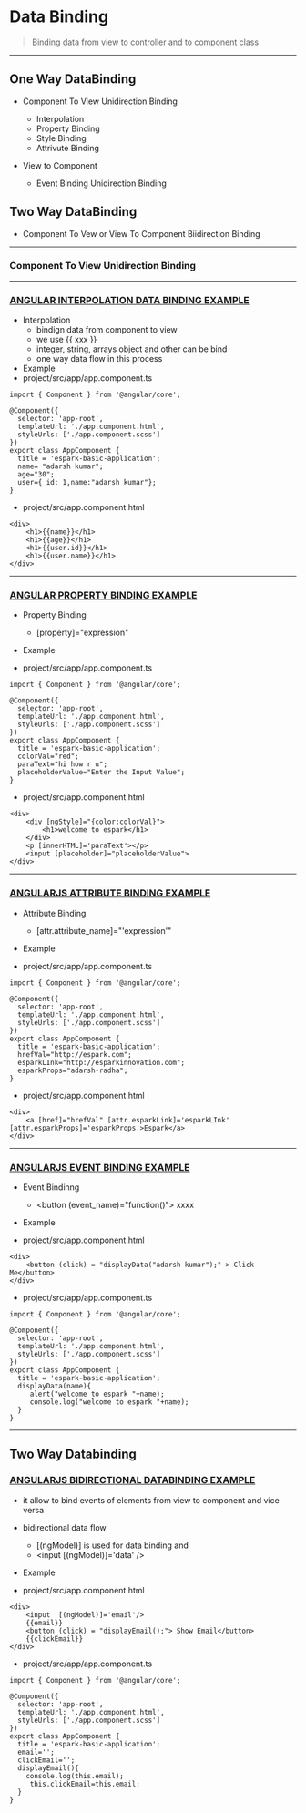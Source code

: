 # Data Binding 
> Binding data from view to controller and to component class 
---

## One Way DataBinding 
* Component To View Unidirection Binding 
	* Interpolation 
	* Property Binding 
	* Style Binding 
	* Attrivute Binding 

* View to Component 
	* Event Binding Unidirection Binding 

## Two Way DataBinding 
* Component To Vew or View To Component Biidirection Binding 

----

### Component To View Unidirection Binding 
	
---
### [ANGULAR INTERPOLATION DATA BINDING EXAMPLE](https://github.com/adarshkumarsingh83/angular_js_version9/tree/master/APPLICATIONS/angular-databinding-interpolation)
* Interpolation 
	* bindign data from component to view 
	* we use {{ xxx }}
	* integer, string, arrays object and other can be bind 
	* one way data flow in this process 
* Example 
* project/src/app/app.component.ts
```
import { Component } from '@angular/core';

@Component({
  selector: 'app-root',
  templateUrl: './app.component.html',
  styleUrls: ['./app.component.scss']
})
export class AppComponent {
  title = 'espark-basic-application';
  name= "adarsh kumar";
  age="30";
  user={ id: 1,name:"adarsh kumar"};
}

```
* project/src/app.component.html
```
<div>
    <h1>{{name}}</h1>
    <h1>{{age}}</h1>
    <h1>{{user.id}}</h1>
    <h1>{{user.name}}</h1>
</div>
```

---
### [ANGULAR PROPERTY BINDING EXAMPLE ](https://github.com/adarshkumarsingh83/angular_js_version9/tree/master/APPLICATIONS/angular-databinding-propertybinding)
* Property Binding 
	* [property]="expression"

* Example 
* project/src/app/app.component.ts
```
import { Component } from '@angular/core';

@Component({
  selector: 'app-root',
  templateUrl: './app.component.html',
  styleUrls: ['./app.component.scss']
})
export class AppComponent {
  title = 'espark-basic-application';
  colorVal="red";
  paraText="hi how r u";
  placeholderValue="Enter the Input Value";
}

```

* project/src/app.component.html
```
<div>
	<div [ngStyle]="{color:colorVal}">
	    <h1>welcome to espark</h1>
	</div>
	<p [innerHTML]='paraText'></p>
	<input [placeholder]="placeholderValue">
</div>

```

---
### [ANGULARJS ATTRIBUTE BINDING EXAMPLE ](https://github.com/adarshkumarsingh83/angular_js_version9/tree/master/APPLICATIONS/angular-databinding-attributebinding)
* Attribute Binding
	* [attr.attribute_name]="'expression'"

* Example 	
* project/src/app/app.component.ts
```
import { Component } from '@angular/core';

@Component({
  selector: 'app-root',
  templateUrl: './app.component.html',
  styleUrls: ['./app.component.scss']
})
export class AppComponent {
  title = 'espark-basic-application';
  hrefVal="http://espark.com";
  esparkLInk="http://esparkinnovation.com";
  esparkProps="adarsh-radha";
}

```

* project/src/app.component.html
```
<div>
	<a [href]="hrefVal" [attr.esparkLink]='esparkLInk' [attr.esparkProps]='esparkProps'>Espark</a>
</div>

```

---

### [ ANGULARJS EVENT BINDING EXAMPLE ](https://github.com/adarshkumarsingh83/angular_js_version9/tree/master/APPLICATIONS/angular-databinding-eventbinding)
* Event Bindinng 
	* <button (event_name)="function()"> xxxx </button>
* Example 

* project/src/app.component.html
```
<div>
	<button (click) = "displayData("adarsh kumar");" > Click Me</button>
</div>

```

* project/src/app/app.component.ts
```
import { Component } from '@angular/core';

@Component({
  selector: 'app-root',
  templateUrl: './app.component.html',
  styleUrls: ['./app.component.scss']
})
export class AppComponent {
  title = 'espark-basic-application';
  displayData(name){
     alert("welcome to espark "+name);
     console.log("welcome to espark "+name);
  }
}

```
---


## Two Way Databinding 
### [ANGULARJS BIDIRECTIONAL DATABINDING EXAMPLE ](https://github.com/adarshkumarsingh83/angular_js_version9/tree/master/APPLICATIONS/angular-databinding-bidirectional)
* it allow to bind events of elements from view  to component and vice versa 
* bidirectional data flow 
	* [(ngModel)] is used for data binding and 
	* <input [(ngModel)]='data' />

* Example 
* project/src/app.component.html
```
<div>
    <input  [(ngModel)]='email'/>
    {{email}}
    <button (click) = "displayEmail();"> Show Email</button>
    {{clickEmail}}
</div>
```
* project/src/app/app.component.ts
```
import { Component } from '@angular/core';

@Component({
  selector: 'app-root',
  templateUrl: './app.component.html',
  styleUrls: ['./app.component.scss']
})
export class AppComponent {
  title = 'espark-basic-application';
  email='';
  clickEmail='';
  displayEmail(){
  	console.log(this.email);
     this.clickEmail=this.email;
  }
}

```

